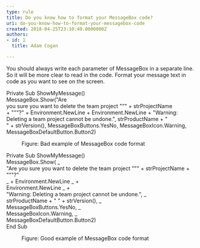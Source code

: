 ```yaml
---
type: rule
title: Do you know how to format your MessageBox code?
uri: do-you-know-how-to-format-your-messagebox-code
created: 2018-04-25T23:10:49.0000000Z
authors:
- id: 1
  title: Adam Cogan

---
```




<span class='intro'> <p class="ssw15-rteElement-P">You should always write each parameter of MessageBox in a separate line. So it will be more clear to read in the code. Format your message text in code as you want to see on the screen.<br></p> </span>

<p class="ssw15-rteElement-CodeArea">​Private Sub ShowMyMessage()<br> MessageBox.Show(&quot;Are<br> you sure you want to delete the team project &quot;&quot;&quot; + strProjectName<br> + &quot;&quot;&quot;?&quot; + Environment.NewLine + Environment.NewLine + &quot;Warning&#58;<br> Deleting a team project cannot be undone.&quot;, strProductName + &quot;<br> &quot; + strVersion(), MessageBoxButtons.YesNo, MessageBoxIcon.Warning, MessageBoxDefaultButton.Button2)<br></p><dd class="ssw15-rteElement-FigureBad">Figure&#58; Bad example of MessageBox code format​<br></dd><p class="ssw15-rteElement-CodeArea">Private Sub ShowMyMessage()<br> MessageBox.Show( _ <br> &quot;Are you sure you want to delete the team project &quot;&quot;&quot; + strProjectName + &quot;&quot;&quot;?&quot;<br> _ + Environment.NewLine _ +<br> Environment.NewLine _ +<br> &quot;Warning&#58; Deleting a team project cannot be undone.&quot;, _<br> strProductName + &quot; &quot; + strVersion(), _<br> MessageBoxButtons.YesNo, _<br> MessageBoxIcon.Warning, _<br> MessageBoxDefaultButton.Button2)<br>End Sub</p><p></p><dd class="ssw15-rteElement-FigureGood">Figure&#58; Good example of MessageBox code format​​<br></dd>


